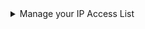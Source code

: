 <details>
    <summary>Manage your IP Access List</summary>

From your ClickHouse Cloud services list choose the service that you will work with and switch to **Settings**.  If the IP Access List does not contain the IP Address or range of the remote system that needs to connect to your ClickHouse Cloud service, then you can resolve the problem with **Add IPs**:

![Check to see if the service allows traffic](@site/docs/en/_snippets/images/ip-allow-list-check-list.png)

Add the individual IP Address, or the range of addresses that need to connect to your ClickHouse Cloud service. Modify the form as you see fit and then **Save**.

![Add your current IP address](@site/docs/en/_snippets/images/ip-allow-list-add-current-ip.png)

</details>

